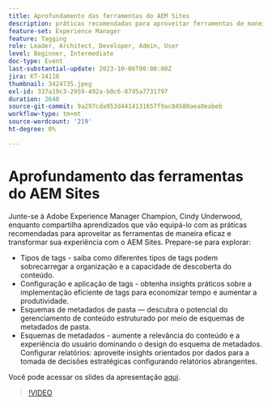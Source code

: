 ```yaml
---
title: Aprofundamento das ferramentas do AEM Sites
description: práticas recomendadas para aproveitar ferramentas de maneira eficaz e transformar sua experiência no AEM Sites. Tipos de tags Saiba como diferentes tipos de tags podem sobrecarregar a organização e a capacidade de descoberta do conteúdo.  Configuração e aplicação de tags Obtenha insights práticos sobre uma implementação de tags eficiente para economizar tempo e aumentar a produtividade.  Esquemas de metadados de pasta Descubra o potencial do gerenciamento de conteúdo estruturado por meio de esquemas de metadados de pasta. Esquemas de metadados Aumente a relevância do conteúdo e a experiência do usuário dominando o design do esquema de metadados. Configurar relatórios Aproveite insights orientados por dados para a tomada de decisões estratégicas configurando relatórios abrangentes. Você pode acessar os slides de apresentação aqui.
feature-set: Experience Manager
feature: Tagging
role: Leader, Architect, Developer, Admin, User
level: Beginner, Intermediate
doc-type: Event
last-substantial-update: 2023-10-06T00:00:00Z
jira: KT-14118
thumbnail: 3424735.jpeg
exl-id: 337a19c3-2959-492a-b0c6-87d5a7731797
duration: 2640
source-git-commit: 9a297cda953d4414131657f9ac84580aea0eabeb
workflow-type: tm+mt
source-wordcount: '219'
ht-degree: 0%

---
```


# Aprofundamento das ferramentas do AEM Sites

Junte-se à Adobe Experience Manager Champion, Cindy Underwood, enquanto compartilha aprendizados que vão equipá-lo com as práticas recomendadas para aproveitar as ferramentas de maneira eficaz e transformar sua experiência com o AEM Sites. Prepare-se para explorar:

* Tipos de tags - saiba como diferentes tipos de tags podem sobrecarregar a organização e a capacidade de descoberta do conteúdo.
* Configuração e aplicação de tags - obtenha insights práticos sobre a implementação eficiente de tags para economizar tempo e aumentar a produtividade.
* Esquemas de metadados de pasta — descubra o potencial do gerenciamento de conteúdo estruturado por meio de esquemas de metadados de pasta.
* Esquemas de metadados - aumente a relevância do conteúdo e a experiência do usuário dominando o design do esquema de metadados. Configurar relatórios: aproveite insights orientados por dados para a tomada de decisões estratégicas configurando relatórios abrangentes.

Você pode acessar os slides da apresentação [aqui](/help/learn-from-your-peers/assets/experience-manager/sept2023/AEM-Sites-Tools-Webinar.pdf).

>[!VIDEO](https://video.tv.adobe.com/v/3424735/?learn=on)
